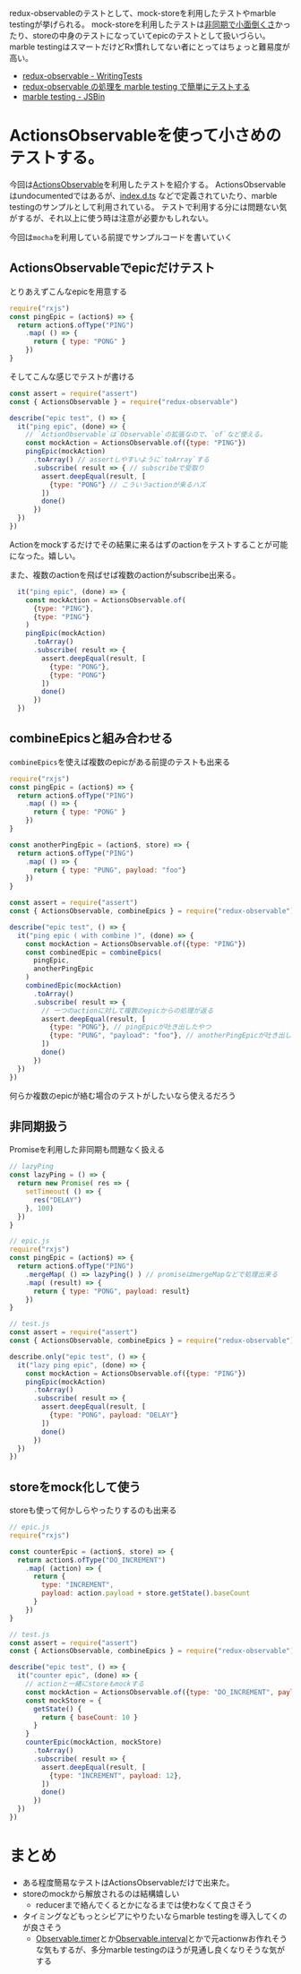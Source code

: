 
redux-observableのテストとして、mock-storeを利用したテストやmarble testingが挙げられる。
mock-storeを利用したテストは[非同期で小面倒くさ](http://qiita.com/inuscript/items/6b64eecad73ddabf256c)かったり、storeの中身のテストになっていてepicのテストとして扱いづらい。
marble testingはスマートだけどRx慣れしてない者にとってはちょっと難易度が高い。


* [redux-observable - WritingTests](https://redux-observable.js.org/docs/recipes/WritingTests.html)
* [redux-observable の処理を marble testing で簡単にテストする](http://jyane.jp/2016/12/26/redux-observable.html)
* [marble testing - JSBin](http://jsbin.com/pufima/edit?js,output)


# ActionsObservableを使って小さめのテストする。

今回は[ActionsObservable](https://github.com/redux-observable/redux-observable/blob/master/src/ActionsObservable.js)を利用したテストを紹介する。
ActionsObservableはundocumentedではあるが、[index.d.ts](https://github.com/redux-observable/redux-observable/blob/master/index.d.ts#L6) などで定義されていたり、marble testingのサンプルとして利用されている。
テストで利用する分には問題ない気がするが、それ以上に使う時は注意が必要かもしれない。

今回は`mocha`を利用している前提でサンプルコードを書いていく

## ActionsObservableでepicだけテスト

とりあえずこんなepicを用意する

```js
require("rxjs")
const pingEpic = (action$) => {
  return action$.ofType("PING")
    .map( () => {
      return { type: "PONG" }
    })
}
```

そしてこんな感じでテストが書ける

```js
const assert = require("assert")
const { ActionsObservable } = require("redux-observable")

describe("epic test", () => {
  it("ping epic", (done) => {
    // `ActionObservable`は`Observable`の拡張なので、`of`など使える。
    const mockAction = ActionsObservable.of({type: "PING"})
    pingEpic(mockAction)
      .toArray() // assertしやすいように`toArray`する
      .subscribe( result => { // subscribeで受取り
        assert.deepEqual(result, [
          {type: "PONG"} // こういうactionが来るハズ
        ])
        done()
      })
  })
})
```
Actionをmockするだけでその結果に来るはずのactionをテストすることが可能になった。嬉しい。

また、複数のactionを飛ばせば複数のactionがsubscribe出来る。

```js
  it("ping epic", (done) => {
    const mockAction = ActionsObservable.of(
      {type: "PING"},
      {type: "PING"}
    )
    pingEpic(mockAction)
      .toArray()
      .subscribe( result => {
        assert.deepEqual(result, [
          {type: "PONG"},
          {type: "PONG"}
        ])
        done()
      })
  })
```

## combineEpicsと組み合わせる

`combineEpics`を使えば複数のepicがある前提のテストも出来る

```js
require("rxjs")
const pingEpic = (action$) => {
  return action$.ofType("PING")
    .map( () => {
      return { type: "PONG" }
    })
}

const anotherPingEpic = (action$, store) => {
  return action$.ofType("PING")
    .map( () => {
      return { type: "PUNG", payload: "foo"}
    })
}
```

```js
const assert = require("assert")
const { ActionsObservable, combineEpics } = require("redux-observable")

describe("epic test", () => {
  it("ping epic ( with combine )", (done) => {
    const mockAction = ActionsObservable.of({type: "PING"})
    const combinedEpic = combineEpics(
      pingEpic,
      anotherPingEpic
    )
    combinedEpic(mockAction)
      .toArray()
      .subscribe( result => {
        // 一つのactionに対して複数のepicからの処理が返る
        assert.deepEqual(result, [
          {type: "PONG"}, // pingEpicが吐き出したやつ
          {type: "PUNG", "payload": "foo"}, // anotherPingEpicが吐き出したやつ
        ])
        done()
      })
  })
})
```

何らか複数のepicが絡む場合のテストがしたいなら使えるだろう

## 非同期扱う
Promiseを利用した非同期も問題なく扱える

```js
// lazyPing
const lazyPing = () => {
  return new Promise( res => {
    setTimeout( () => {
      res("DELAY")
    }, 100)
  })
}
```

```js
// epic.js
require("rxjs")
const pingEpic = (action$) => {
  return action$.ofType("PING")
    .mergeMap( () => lazyPing() ) // promiseはmergeMapなどで処理出来る
    .map( (result) => {
      return { type: "PONG", payload: result}
    })
}
```

```js
// test.js
const assert = require("assert")
const { ActionsObservable, combineEpics } = require("redux-observable")

describe.only("epic test", () => {
  it("lazy ping epic", (done) => {
    const mockAction = ActionsObservable.of({type: "PING"})
    pingEpic(mockAction)
      .toArray()
      .subscribe( result => {
        assert.deepEqual(result, [
          {type: "PONG", payload: "DELAY"}
        ])
        done()
      })
  })
})
```

## storeをmock化して使う

storeも使って何かしらやったりするのも出来る

```js
// epic.js
require("rxjs")

const counterEpic = (action$, store) => {
  return action$.ofType("DO_INCREMENT")
    .map( (action) => {
      return { 
        type: "INCREMENT", 
        payload: action.payload + store.getState().baseCount
      }
    })
}

```

```js
// test.js
const assert = require("assert")
const { ActionsObservable, combineEpics } = require("redux-observable")

describe("epic test", () => {
  it("counter epic", (done) => {
    // actionと一緒にstoreもmockする
    const mockAction = ActionsObservable.of({type: "DO_INCREMENT", payload: 2})
    const mockStore = {
      getState() {
        return { baseCount: 10 }
      }
    }
    counterEpic(mockAction, mockStore)
      .toArray()
      .subscribe( result => {
        assert.deepEqual(result, [
          {type: "INCREMENT", payload: 12},
        ])
        done()
      })
  })
})
```

# まとめ
* ある程度簡易なテストはActionsObservableだけで出来た。
* storeのmockから解放されるのは結構嬉しい
    * reducerまで絡んでくるとかになるまでは使わなくて良さそう
* タイミングなどもっとシビアにやりたいならmarble testingを導入してくのが良さそう
    * [Observable.timer](https://www.learnrxjs.io/operators/creation/timer.html)とか[Observable.interval](https://www.learnrxjs.io/operators/creation/interval.html)とかで元actionwお作れそうな気もするが、多分marble testingのほうが見通し良くなりそうな気がする

